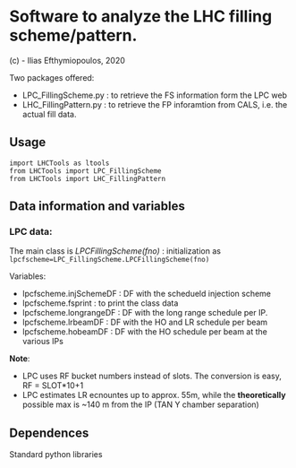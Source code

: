 # Software to analyze the LHC filling scheme/pattern.

(c) - Ilias Efthymiopoulos, 2020

Two packages offered: 
- LPC_FillingScheme.py  : to retrieve the FS information form the LPC web
- LHC_FillingPattern.py : to retrieve the FP inforamtion from CALS, i.e. the actual fill data.

## Usage

```
import LHCTools as ltools
from LHCTools import LPC_FillingScheme
from LHCTools import LHC_FillingPattern

```

## Data information and variables

### LPC data:

The main class is *LPCFillingScheme(fno)*  : initialization as ``` lpcfscheme=LPC_FillingScheme.LPCFillingScheme(fno)```

Variables:
- lpcfscheme.injSchemeDF    : DF with the schedueld injection scheme 
- lpcfscheme.fsprint        : to print the class data
- lpcfscheme.longrangeDF    : DF with the long range schedule per IP.
- lpcfscheme.lrbeamDF       : DF with the HO and LR schedule per beam
- lpcfscheme.hobeamDF       : DF with the HO schedule per beam at the various IPs

**Note**:
- LPC uses RF bucket numbers instead of slots. The conversion is easy, RF = SLOT*10+1 
- LPC estimates LR ecnountes up to approx. 55m, while the **theoretically** possible max is ~140 m from the IP (TAN Y chamber separation)

## Dependences

Standard python libraries
